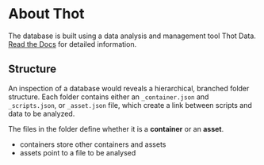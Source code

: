 # About Thot
The database is built using a data analysis and management tool Thot Data.  [Read the Docs](https://thot-data-docs.readthedocs.io/en/latest/) for detailed information.

## Structure
An inspection of a database would reveals a hierarchical, branched folder structure. Each folder contains either an `_container.json` and `_scripts.json`, or `_asset.json` file, which create a link between scripts and data to be analyzed.  

The files in the folder define whether it is a **container** or an **asset**.  

- containers store other containers and assets
- assets point to a file to be analysed